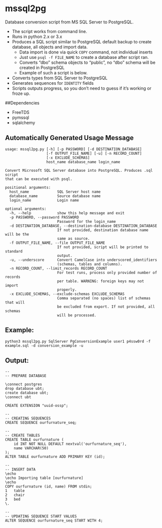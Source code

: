 # mssql2pg
Database conversion script from MS SQL Server to PostgreSQL.
 * The script works from command line.
 * Runs in python 2.x or 3.x
 * Produces a SQL script similar to PostgreSQL default backup to create database, all objects and import data. 
	 * Data import is done via quick ```COPY``` command, not individual inserts
	 * Just use ```psql -f FILE_NAME``` to create a database after script ran.
	 * Converts “dbo” schema objects to “public”, no “dbo” schema will be created in PostgreSQL
	 * Example of such a script is below.
 * Converts types from SQL Server to PostgreSQL
 * Generates sequences for ```IDENTITY``` fields
 * Scripts outputs progress, so you don’t need to guess if it’s working or froze up.

##Dependencies
 * FreeTDS
 * pymssql
 * sqlalchemy

## Automatically Generated Usage Message
```
usage: mssql2pg.py [-h] [-p PASSWORD] [-d DESTINATION_DATABASE]
                   [-f OUTPUT_FILE_NAME] [-u] [-n RECORD_COUNT]
                   [-x EXCLUDE_SCHEMAS]
                   host_name database_name login_name

Convert Microsoft SQL Server database into PostgreSQL. Produces .sql script
that can be executed with psql.

positional arguments:
  host_name             SQL Server host name
  database_name         Source database name
  login_name            Login name

optional arguments:
  -h, --help            show this help message and exit
  -p PASSWORD, --password PASSWORD
                        Password for the login_name
  -d DESTINATION_DATABASE, --destination-database DESTINATION_DATABASE
                        If not provided, destination database name will be the
                        same as source.
  -f OUTPUT_FILE_NAME, --file OUTPUT_FILE_NAME
                        If not provided, script will be printed to standard
                        output.
  -u, --underscore      Convert CamelCase into underscored_identifiers
                        (schemas, tables and columns).
  -n RECORD_COUNT, --limit_records RECORD_COUNT
                        For test runs, process only provided number of records
                        per table. WARNING: foreign keys may not import
                        properly.
  -x EXCLUDE_SCHEMAS, --exclude-schemas EXCLUDE_SCHEMAS
                        Comma separated (no spaces) list of schemas that will
                        be excluded from export. If not provided, all schemas
                        will be processed.
```

## Example:
```
python3 mssql2pg.py SqlServer PgConversionExample user1 p4ssw0rd -f example.sql -d conversion_example -u
```

## Output:
```
--
-- PREPARE DATABASE

\connect postgres
drop database ubt;
create database ubt;
\connect ubt

CREATE EXTENSION "uuid-ossp";
        
--
-- CREATING SEQUENCES
CREATE SEQUENCE ourfurnature_seq;

--
-- CREATE TABLES
CREATE TABLE ourfurnature (
    id INT NOT NULL DEFAULT nextval('ourfurnature_seq'),
    name VARCHAR(50)
);
ALTER TABLE ourfurnature ADD PRIMARY KEY (id);

--
-- INSERT DATA
\echo
\echo Importing table [ourfurnature]
\echo
COPY ourfurnature (id, name) FROM stdin;
1	table
2	chair
3	bed
\.

--
-- UPDATING SEQUENCE START VALUES
ALTER SEQUENCE ourfurnature_seq START WITH 4;
```